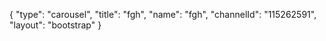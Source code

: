 {
    "type": "carousel",
    "title": "fgh",
    "name": "fgh",
    "channelId": "115262591",
    "layout": "bootstrap"
}